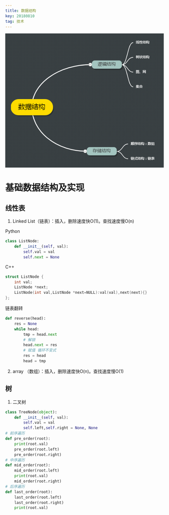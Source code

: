 ```yaml
---
title: 数据结构
key: 20180810
tag: 技术
---
```

![image](https://raw.githubusercontent.com/ultimatesword/ultimatesword.github.io/master/post_image/%E6%95%B0%E6%8D%AE%E7%BB%93%E6%9E%84.png)
# 基础数据结构及实现
## 线性表
1. Linked List（链表）：插入，删除速度快O(1)。查找速度慢O(n)

Python
```Python
class ListNode:
    def __init__(self, val):
        self.val = val
        self.next = None
```
C++
```C++
struct ListNode {
    int val;
    ListNode *next;
    ListNode(int val,ListNode *next=NULL):val(val),next(next){}
};
```
链表翻转
```Python
def reverse(head):
    res = None
    while head:
        tmp = head.next
        # 解锁
        head.next = res
        # 赋值 循环不变式
        res = head
        head = tmp
```
2. array （数组）：插入，删除速度快O(n)。查找速度慢O(1)
## 树
1. 二叉树
```Python
class TreeNode(object):
    def __init__(self, val):
        self.val = val
        self.left,self.right = None, None
# 前序遍历
def pre_order(root):
    print(root.val)
    pre_order(root.left)
    pre_order(root.right)
# 中序遍历
def mid_order(root):
    mid_order(root.left)
    print(root.val)
    mid_order(root.right)
# 后序遍历
def last_order(root):
    last_order(root.left)
    last_order(root.right)
    print(root.val)
```

